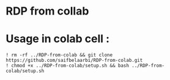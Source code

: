 # RDP from collab 

# Usage in colab cell : 
```
! rm -rf ../RDP-from-colab && git clone https://github.com/saifbelaarbi/RDP-from-colab.git  
! chmod +x ../RDP-from-colab/setup.sh && bash ../RDP-from-colab/setup.sh  
```
